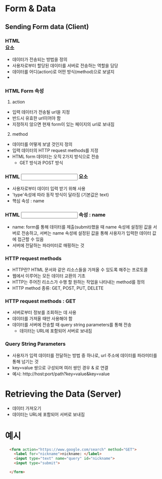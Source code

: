 # Form & Data

## Sending Form data (Client)
### HTML <form> 요소
- 데이터가 전송되는 방법을 정의
- 사용자로부터 할당된 데이터를 서버로 전송하는 역할을 담당
- 데이터를 어디(action)로 어떤 방식(method)으로 보낼지
- 
### HTML Form 속성
1. action
- 입력 데이터가 전송될 url을 지정
- 반드시 유효한 url이어야 함
- 지정하지 않으면 현재 form이 있는 페이지의 url로 보내짐

2. method
- 데이터를 어떻게 보낼 것인지 정의
- 입력 데이터의 HTTP request methods를 지정
- HTML form 데이터는 오직 2가지 방식으로 전송
  - GET 방식과 POST 방식

### HTML <input> 요소
- 사용자로부터 데이터 입력 받기 위해 사용
- 'type'속성에 따라 동작 방식이 달라짐 (기본값은 text)
- 핵심 속성 : name

### HTML <input> 속성 : name
- name: form를 통해 데이터를 제출(submit)했을 때 name 속성에 설정된 값을 서버로 전송하고, 서버는 name 속성에 설정된 값을 통해 사용자가 입력한 데이터 값에 접근할 수 있음
- 서버에 전달하는 파라미터로 매핑하는 것

### HTTP request methods
- HTTP란? HTML 문서와 같은 리소스들을 가져올 수 있도록 해주는 프로토콜
- 웹에서 이루어는 모든 데이터 교환의 기초
- HTTP는 주어진 리소스가 수행 할 원하는 작업을 나타내는 method를 정의
- HTTP method 종류: GET, POST, PUT, DELETE

### HTTP request methods : GET
- 서버로부터 정보를 조회하는 데 사용
- 데이터를 가져올 때만 사용해야 함
- 데이터를 서버에 전송할 때 query string parameters를 통해 전송
  - 데이터는 URL에 포함되어 서버로 보내짐
### Query String Parameters
- 사용자가 입력 데이터를 전달하는 방법 중 하나로, url 주소에 데이터를 파라미터를 통해 넘기는 것
- key=value 쌍으로 구성되며 여러 쌍인 경우 & 로 연결
- 예시: http://host:port/path?key=value&key=value

# Retrieving the Data (Server)
- 데이터 가져오기
- 데이터는 URL에 포함되어 서버로 보내짐

# 예시
```html
  <form action="https://www.google.com/search" method="GET">
    <label for="nickname">nickname: </label>
    <input type="text" name="query" id="nickname">
    <input type="submit">

  </form>
```